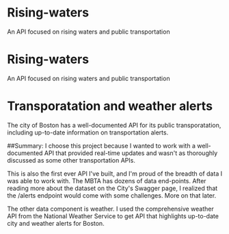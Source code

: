 # Rising-waters
An API focused on rising waters and public transportation 


# Rising-waters
An API focused on rising waters and public transportation 
# Transporatation and weather alerts
The city of Boston has a well-documented API for its public transporatation, including up-to-date information on transportation alerts. 

##Summary: 
I choose this project because I wanted to work with a well-documented API that provided real-time updates and wasn't as thoroughly discussed as some other transportation APIs. 

This is also the first ever API I've built, and I'm proud of the breadth of data I was able to work with. The MBTA has dozens of data end-points. After reading more about the dataset on the City's Swagger page, I realized that the /alerts endpoint would come with some challenges. More on that later. 

The other data component is weather. I used the comprehensive weather API from the National Weather Service to get  API that highlights up-to-date city and weather alerts for Boston. 
